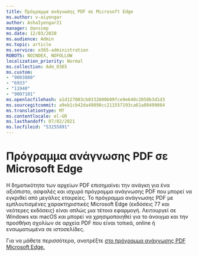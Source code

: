 ```yaml
---
title: Πρόγραμμα ανάγνωσης PDF σε Microsoft Edge
ms.author: v-aiyengar
author: AshaIyengar21
manager: dansimp
ms.date: 12/03/2020
ms.audience: Admin
ms.topic: article
ms.service: o365-administration
ROBOTS: NOINDEX, NOFOLLOW
localization_priority: Normal
ms.collection: Adm_O365
ms.custom:
- "9003880"
- "6933"
- "11940"
- "9007101"
ms.openlocfilehash: a1d127003cb0332600b09fce9e640c2050b3d1d3
ms.sourcegitcommit: a9eb1cb42da49898cc211557193ca61a00499084
ms.translationtype: MT
ms.contentlocale: el-GR
ms.lasthandoff: 07/02/2021
ms.locfileid: "53255891"
---
```

# <a name="pdf-reader-in-microsoft-edge"></a>Πρόγραμμα ανάγνωσης PDF σε Microsoft Edge

Η δημοτικότητα των αρχείων PDF επισημαίνει την ανάγκη για ένα αξιόπιστο, ασφαλές και ισχυρό πρόγραμμα ανάγνωσης PDF που μπορεί να εγκριθεί από μεγάλες εταιρείες. Το πρόγραμμα ανάγνωσης PDF με εμπλουτισμένες χαρακτηριστικές Microsoft Edge (εκδόσεις 77 και νεότερες εκδόσεις) είναι απλώς μια τέτοια εφαρμογή. Λειτουργεί σε Windows και macOS και μπορεί να χρησιμοποιηθεί για το άνοιγμα και την προσθήκη σχολίων σε αρχεία PDF που είναι τοπικά, online ή ενσωματωμένα σε ιστοσελίδες.

Για να μάθετε περισσότερα, ανατρέξτε [στο πρόγραμμα ανάγνωσης PDF Microsoft Edge.](https://go.microsoft.com/fwlink/?linkid=2140005)

